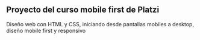 
## Proyecto del curso mobile first de Platzi

Diseño web con HTML y CSS, iniciando desde pantallas mobiles a desktop, diseño mobile first y responsivo
